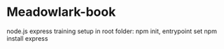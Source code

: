 # Meadowlark-book
node.js express training 
setup in root folder: 
    npm init, entrypoint set 
    npm install express

